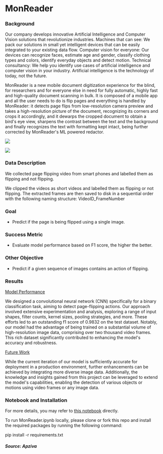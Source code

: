 # MonReader

### <b>Background</b>

Our company develops innovative Artificial Intelligence and Computer Vision solutions that revolutionize industries. Machines that can see: We pack our solutions in small yet intelligent devices that can be easily integrated to your existing data flow. Computer vision for everyone: Our devices can recognize faces, estimate age and gender, classify clothing types and colors, identify everyday objects and detect motion. Technical consultancy: We help you identify use cases of artificial intelligence and computer vision in your industry. Artificial intelligence is the technology of today, not the future.

MonReader is a new mobile document digitization experience for the blind, for researchers and for everyone else in need for fully automatic, highly fast and high-quality document scanning in bulk. It is composed of a mobile app and all the user needs to do is flip pages and everything is handled by MonReader: it detects page flips from low-resolution camera preview and takes a high-resolution picture of the document, recognizing its corners and crops it accordingly, and it dewarps the cropped document to obtain a bird's eye view, sharpens the contrast between the text and the background and finally recognizes the text with formatting kept intact, being further corrected by MonReader's ML powered redactor.

<img src="https://go.apziva.com/static/img/project_10_1.png"><br>

<img src="https://go.apziva.com/static/img/project_10_2.jpg"><br>

### <b>Data Description</b>

We collected page flipping video from smart phones and labelled them as flipping and not flipping.

We clipped the videos as short videos and labelled them as flipping or not flipping. The extracted frames are then saved to disk in a sequential order with the following naming structure: VideoID_FrameNumber

### <b>Goal</b>
- Predict if the page is being flipped using a single image.

### <b> Success Metric</b>
- Evaluate model performance based on F1 score, the higher the better.

### <b>Other Objective</b>
- Predict if a given sequence of images contains an action of flipping.

### <b> Results</b>

<u>Model Performance</u>

We designed a convolutional neural network (CNN) specifically for a binary classification task, aiming to detect page-flipping actions. Our approach involved extensive experimentation and analysis, exploring a range of input shapes, filter counts, kernel sizes, pooling strategies, and more. These efforts led to an outstanding f1 score of 0.9832 on the test dataset. Notably, our model had the advantage of being trained on a substantial volume of high-resolution image data, comprising over two thousand video frames. This rich dataset significantly contributed to enhancing the model's accuracy and robustness.

<u>Future Work</u>

While the current iteration of our model is sufficiently accurate for deployment in a production environment, further enhancements can be achieved by integrating more diverse image data. Additionally, the knowledge and insights gained from this project can be leveraged to extend the model's capabilities, enabling the detection of various objects or motions using video frames or any image data.

### <b>Notebook and Installation</b>

For more details, you may refer to <a href='https://github.com/henryhyunwookim/MonReader/blob/main/MonReader.ipynb'>this notebook</a> directly.

To run MonReader.ipynb locally, please clone or fork this repo and install the required packages by running the following command:

pip install -r requirements.txt

##### Source: Apziva

